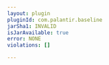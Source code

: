 ```yaml
---
layout: plugin
pluginId: com.palantir.baseline
jarSha1: INVALID
isJarAvailable: true
error: NONE
violations: []

---
```

